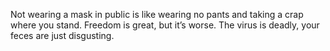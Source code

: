 Not wearing a mask in public is like wearing no pants and taking a crap where you stand. Freedom is great, but it’s worse. The virus is deadly, your feces are just disgusting.

